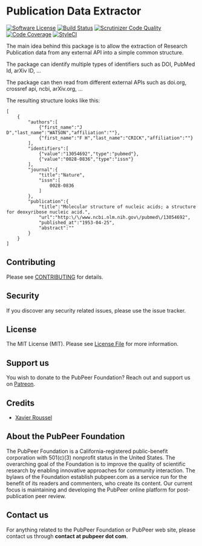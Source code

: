 # Publication Data Extractor
[![Software License](https://img.shields.io/badge/license-MIT-brightgreen.svg?style=flat-square)](LICENSE.md)
[![Build Status](https://travis-ci.org/PubPeerFoundation/PublicationDataExtractor.svg?branch=master)](https://travis-ci.org/PubPeerFoundation/PublicationDataExtractor)
[![Scrutinizer Code Quality](https://scrutinizer-ci.com/g/PubPeerFoundation/PublicationDataExtractor/badges/quality-score.png?b=master)](https://scrutinizer-ci.com/g/PubPeerFoundation/PublicationDataExtractor/?branch=master)
[![Code Coverage](https://scrutinizer-ci.com/g/PubPeerFoundation/PublicationDataExtractor/badges/coverage.png?b=master)](https://scrutinizer-ci.com/g/PubPeerFoundation/PublicationDataExtractor/?branch=master)
[![StyleCI](https://styleci.io/repos/117548394/shield?branch=master)](https://styleci.io/repos/117548394)

The main idea behind this package is to allow the extraction of Research Publication data from any external API into a simple common structure.

The package can identify multiple types of identifiers such as DOI, PubMed Id, arXiv ID, ...

The package can then read from different external APIs such as doi.org, crossref api, ncbi, arXiv.org, ...

The resulting structure looks like this:

```
[
    {
        "authors":[
            {"first_name":"J D","last_name":"WATSON","affiliation":""},
            {"first_name":"F H","last_name":"CRICK","affiliation":""}
        ],
        "identifiers":[
            {"value":"13054692","type":"pubmed"},
            {"value":"0028-0836","type":"issn"}
        ],
        "journal":{
            "title":"Nature",
            "issn":[
                0028-0836
            ]
        },
        "publication":{
            "title":"Molecular structure of nucleic acids; a structure for deoxyribose nucleic acid.",
            "url":"http:\/\/www.ncbi.nlm.nih.gov\/pubmed\/13054692",
            "published_at":"1953-04-25",
            "abstract":""
        }
    }
]
```

## Contributing

Please see [CONTRIBUTING](CONTRIBUTING.md) for details.

## Security

If you discover any security related issues, please use the issue tracker.

## License

The MIT License (MIT). Please see [License File](LICENSE.md) for more information.

## Support us

You wish to donate to the PubPeer Foundation? Reach out and support us on [Patreon](https://www.patreon.com/pubpeer).

## Credits

- [Xavier Roussel](https://github.com/XavRsl)

## About the PubPeer Foundation

The PubPeer Foundation is a California-registered public-benefit corporation with 501(c)(3) nonprofit status in the United States. The overarching goal of the Foundation is to improve the quality of scientific research by enabling innovative approaches for community interaction. The bylaws of the Foundation establish pubpeer.com as a service run for the benefit of its readers and commenters, who create its content. Our current focus is maintaining and developing the PubPeer online platform for post-publication peer review.

## Contact us
For anything related to the PubPeer Foundation or PubPeer web site, please contact us through **contact at pubpeer dot com**.
